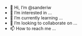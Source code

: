 - 👋 Hi, I’m @sanderiw
- 👀 I’m interested in ...
- 🌱 I’m currently learning ...
- 💞️ I’m looking to collaborate on ...
- 📫 How to reach me ...

<!---
sanderiw/sanderiw is a ✨ special ✨ repository because its `README.md` (this file) appears on your GitHub profile.
You can click the Preview link to take a look at your changes.
--->
